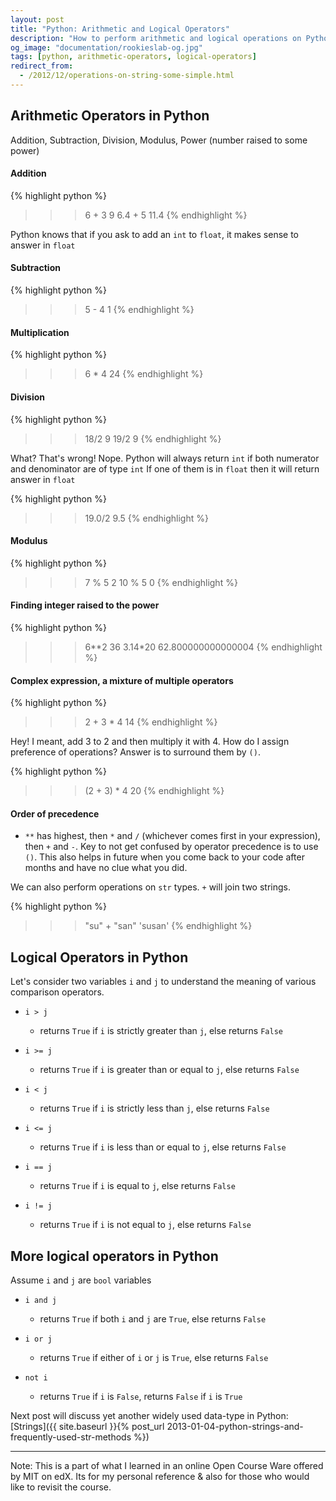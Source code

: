 ```yaml
---
layout: post
title: "Python: Arithmetic and Logical Operators"
description: "How to perform arithmetic and logical operations on Python variables of different types"
og_image: "documentation/rookieslab-og.jpg"
tags: [python, arithmetic-operators, logical-operators]
redirect_from:
  - /2012/12/operations-on-string-some-simple.html
---
```


## Arithmetic Operators in Python

Addition, Subtraction, Division, Modulus, Power (number raised to some power)

#### Addition

{% highlight python %}
>>> 6 + 3
9
>>> 6.4 + 5
11.4
{% endhighlight %}

Python knows that if you ask to add an `int` to `float`, it makes sense to answer in `float`

#### Subtraction

{% highlight python %}
>>> 5 - 4
1
{% endhighlight %}

#### Multiplication

{% highlight python %}
>>> 6 * 4
24
{% endhighlight %}

#### Division

{% highlight python %}
>>> 18/2
9
>>> 19/2
9
{% endhighlight %}

What? That's wrong!
Nope. Python will always return `int` if both numerator and denominator are of type `int`
If one of them is in `float` then it will return answer in `float`

{% highlight python %}
>>> 19.0/2
9.5
{% endhighlight %}

#### Modulus

{% highlight python %}
>>> 7 % 5
2
>>> 10 % 5
0
{% endhighlight %}

#### Finding integer raised to the power

{% highlight python %}
>>> 6**2
36
>>> 3.14*20
62.800000000000004
{% endhighlight %}

#### Complex expression, a mixture of multiple operators

{% highlight python %}
>>> 2 + 3 * 4
14
{% endhighlight %}

Hey! I meant, add 3 to 2 and then multiply it with 4. How do I assign preference of operations? Answer is to surround them by `()`.

{% highlight python %}
>>> (2 + 3) * 4
20
{% endhighlight %}

#### Order of precedence

 - `**` has highest, then `*` and  `/` (whichever comes first in your expression), then `+` and `-`. Key to not get confused by operator precedence is to use `()`. This also helps in future when you come back to your code after months and have no clue what you did.

We can also perform operations on `str` types. `+` will join two strings.

{% highlight python %}
>>> "su" + "san"
'susan'
{% endhighlight %}

## Logical Operators in Python

Let's consider two variables `i` and `j` to understand the meaning of various comparison operators.

 - `i > j`
   - returns `True` if `i` is strictly greater than `j`, else returns `False`

 - `i >= j`
   - returns `True` if `i` is greater than or equal to `j`, else returns `False`

 - `i < j`
   - returns `True` if `i` is strictly less than `j`, else returns `False`

 - `i <= j`
   - returns `True` if `i` is less than or equal to `j`, else returns `False`
 - `i == j`
   - returns `True` if `i` is equal to `j`, else returns `False`
 - `i != j`
   - returns `True` if `i` is not equal to `j`, else returns `False`


## More logical operators in Python

Assume `i` and `j` are `bool` variables

 - `i and j`
   - returns `True` if both `i` and `j` are `True`, else returns `False`

 - `i or j`
   - returns `True` if either of `i` or `j` is `True`, else returns `False`
 - `not i`
   - returns `True` if `i` is `False`, returns `False` if `i` is `True`


Next post will discuss yet another widely used data-type in Python: [Strings]({{ site.baseurl }}{% post_url 2013-01-04-python-strings-and-frequently-used-str-methods %})

---

Note:
This is a part of what I learned in an online Open Course Ware offered by MIT on edX.
Its for my personal reference & also for those who would like to revisit the course.
